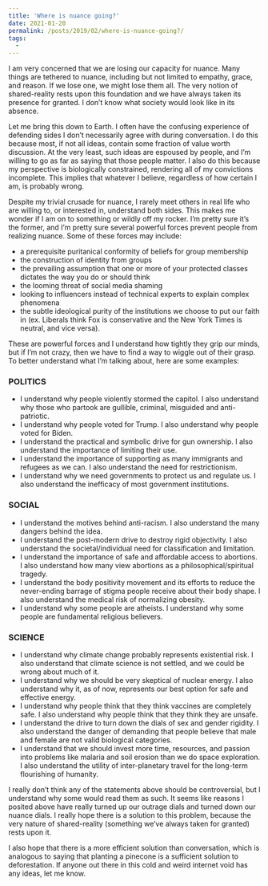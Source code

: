 ```yaml
---
title: 'Where is nuance going?'
date: 2021-01-20
permalink: /posts/2019/02/where-is-nuance-going?/
tags:
  -
---
```



I am very concerned that we are losing our capacity for nuance. Many things are tethered to nuance, including but not limited to empathy, grace, and reason. If we lose one, we might lose them all. The very notion of shared-reality rests upon this foundation and we have always taken its presence for granted. I don’t know what society would look like in its absence.
	
Let me bring this down to Earth. I often have the confusing experience of defending sides I don’t necessarily agree with during conversation. I do this because most, if not all ideas, contain some fraction of value worth discussion.  At the very least, such ideas are espoused by people, and I’m willing to go as far as saying that those people matter. I also do this because my perspective is biologically constrained, rendering all of my convictions incomplete. This implies that whatever I believe, regardless of how certain I am, is probably wrong.
	
Despite my trivial crusade for nuance, I rarely meet others in real life who are willing to, or interested in, understand both sides. This makes me wonder if I am on to something or wildly off my rocker. I’m pretty sure it’s the former, and I’m pretty sure several powerful forces prevent people from realizing nuance. Some of these forces may include:

-	a prerequisite puritanical conformity of beliefs for group membership
-	the construction of identity from groups
-	the prevailing assumption that one or more of your protected classes dictates the way you do or should think
-	the looming threat of social media shaming
-	looking to influencers instead of technical experts to explain complex phenomena
-	the subtle ideological purity of the institutions we choose to put our faith in (ex. Liberals think Fox is conservative and the New York Times is neutral, and vice versa). 

These are powerful forces and I understand how tightly they grip our minds, but if I’m not crazy, then we have to find a way to wiggle out of their grasp. To better understand what I’m talking about, here are some examples:

### POLITICS

-	I understand why people violently stormed the capitol. I also understand why those who partook are gullible, criminal, misguided and anti-patriotic.
-	I understand why people voted for Trump. I also understand why people voted for Biden.
-	I understand the practical and symbolic drive for gun ownership. I also understand the importance of limiting their use.
-	I understand the importance of supporting as many immigrants and refugees as we can. I also understand the need for restrictionism.
-	I understand why we need governments to protect us and regulate us. I also understand the inefficacy of most government institutions.

### SOCIAL

-	I understand the motives behind anti-racism. I also understand the many dangers behind the idea.
-	I understand the post-modern drive to destroy rigid objectivity. I also understand the societal/individual need for classification and limitation.
-	I understand the importance of safe and affordable access to abortions. I also understand how many view abortions as a philosophical/spiritual tragedy.
-	I understand the body positivity movement and its efforts to reduce the never-ending barrage of stigma people receive about their body shape. I also understand the medical risk of normalizing obesity.
-	I understand why some people are atheists. I understand why some people are fundamental religious believers.

### SCIENCE

-	I understand why climate change probably represents existential risk. I also understand that climate science is not settled, and we could be wrong about much of it.
-	I understand why we should be very skeptical of nuclear energy. I also understand why it, as of now, represents our best option for safe and effective energy.
-	I understand why people think that they think vaccines are completely safe. I also understand why people think that they think they are unsafe.
-	I understand the drive to turn down the dials of sex and gender rigidity. I also understand the danger of demanding that people believe that male and female are not valid biological categories.
-	I understand that we should invest more time, resources, and passion into problems like malaria and soil erosion than we do space exploration. I also understand the utility of inter-planetary travel for the long-term flourishing of humanity. 


I really don’t think any of the statements above should be controversial, but I understand why some would read them as such. It seems like reasons I posited above have really turned up our outrage dials and turned down our nuance dials. I really hope there is a solution to this problem, because the very nature of shared-reality (something we’ve always taken for granted) rests upon it. 

I also hope that there is a more efficient solution than conversation, which is analogous to saying that planting a pinecone is a sufficient solution to deforestation. If anyone out there in this cold and weird internet void has any ideas, let me know.

